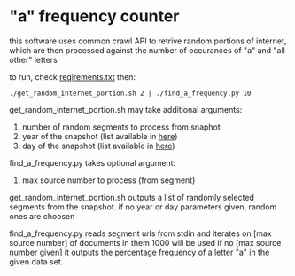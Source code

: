 # "a" frequency counter

this software uses common crawl API to retrive random portions of internet, which are then processed against the number of occurances of "a" and "all other" letters

to run, check [reqirements.txt](./requirements.txt)
then:

```
./get_random_internet_portion.sh 2 | ./find_a_frequency.py 10
```

get_random_internet_portion.sh may take additional arguments:
  1. number of random segments to process from snaphot
  2. year of the snapshot (list available in [here](./segments.csv))
  3. day of the snapshot (list available in [here](./segments.csv))

find_a_frequency.py takes optional argument:
  1. max source number to process (from segment)


get_random_internet_portion.sh outputs a list of randomly selected segments from the snapshot.
if no year or day parameters given, random ones are choosen

find_a_frequency.py reads segment urls from stdin and iterates on [max source number] of documents in them
1000 will be used if no [max source number given]
it outputs the percentage frequency of a letter "a" in the given data set.